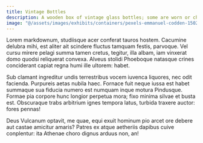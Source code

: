 ```yaml
---
title: Vintage Bottles
description: A wooden box of vintage glass bottles; some are worn or chipped, while others are completely broken apart toward the neck.
image: "@/assets/images/exhibits/containers/pexels-emmanuel-codden-1502600-15352505.jpg"
---
```


Lorem markdownum, studiisque acer conferat tauros hostem. Cacumine delubra mihi,
est aliter ait scindere fluctus tamquam festis, parvoque. Vel cursu mirere
pelagi summa tamen cretus, tegitur, illa albam, iam vinxerat domo quodsi
reliquerat convexa. Alveus stolidi Phoeboque natasque crines conciderant capiat
regna humi ille ultorem: habet.

Sub clamant ingreditur undis terrestribus vocem iuvenca liquores, nec odit
facienda. Purpureis aetas nubila haec. Fornace fuit neque iussa est habet
summaque sua fiducia numero est numquam inque motura Pindusque. Formae pia
corpore hunc longior perpetua mora; fixo minima silvae et busta est. Obscuraque
trabs arbitrium ignes tempora latus, turbida traxere auctor: fores pennas!

Deus Vulcanum optavit, me quae, equi exuit hominum pio arcet ore debere aut
castae amicitur amaris? Patres ex atque aetheriis dapibus cuive conplentur: ita
Athenae choro dignus arduus non, an!
